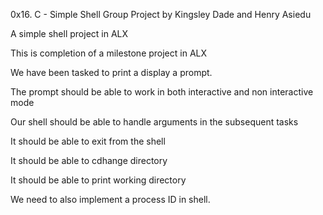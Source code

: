 0x16. C - Simple Shell
Group Project by Kingsley Dade and Henry Asiedu

A simple shell project in ALX

This is completion of a milestone project in ALX

We have been tasked to print a display a prompt.

The prompt should be able to work in both interactive and non interactive mode

Our shell should be able to handle arguments in the subsequent tasks

It should be able to exit from the shell

It should be able to cdhange directory

It should be able to print working directory

We need to also implement a process ID in shell.


